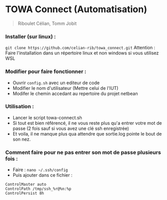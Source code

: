 # TOWA Connect (Automatisation)
> Riboulet Célian, Tomm Jobit

### Installer (sur linux) :
``` git clone https://github.com/celian-rib/towa_connect.git ```
Attention : Faire l'installation dans un répertoire linux et non windows si vous utilisez WSL

### Modifier pour faire fonctionner :
- Ouvrir ```config.sh``` avec un editeur de code
- Modifier le nom d'utilisateur (Mettre celui de l'IUT)
- Modifer le chemin accedant au repertoire du projet netbean

### Utilisation :
- Lancer le script towa-connect.sh
- Si tout est bien référencé, il ne vous reste plus qu'a entrer votre mot de passe (2 fois sauf si vous avez une clé ssh enregistrée)
- Et voila, il ne manque plus qua attendre que sortie.log pointe le bout de son nez.

### Comment faire pour ne pas entrer son mot de passe plusieurs fois :
- Faire : ```nano ~/.ssh/config```
- Puis ajouter dans ce fichier : 
```
ControlMaster auto
ControlPath /tmp/ssh_%r@%n:%p
ControlPersist 8h
```
